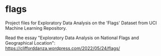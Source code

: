# flags
Project files for Exploratory Data Analysis on the 'Flags' Dataset from UCI Machine Learning Repository.

Read the essay "Exploratory Data Analysis on National Flags and Geographical Location": https://clifforddanza.wordpress.com/2022/05/24/flags/

